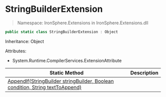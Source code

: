 ﻿# StringBuilderExtension

> Namespace: IronSphere.Extensions in  IronSphere.Extensions.dll



```csharp
public static class StringBuilderExtension : Object
```
Inheritance: Object



Attributes:
        
* System.Runtime.CompilerServices.ExtensionAttribute




| Static Method | Description |
| --- | --- |
| [AppendIf(StringBuilder stringBuilder, Boolean condition, String textToAppend)](StringBuilderExtension.AppendIf(StringBuilder,Boolean,String)) |  |
